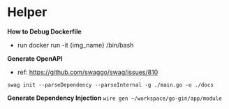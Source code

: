 # Helper

**How to Debug Dockerfile** 
-  run docker run -it {img_name} /bin/bash

**Generate OpenAPI**

- ref: https://github.com/swaggo/swag/issues/810

`swag init --parseDependency --parseInternal -g ./main.go -o ./docs`

  **Generate Dependency Injection**
`wire gen ~/workspace/go-gin/app/module`